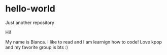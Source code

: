 # hello-world
Just another repository

Hi!

My name is Bianca. I like to read and I am learnign how to code!
Love kpop and my favorite group is bts :)
